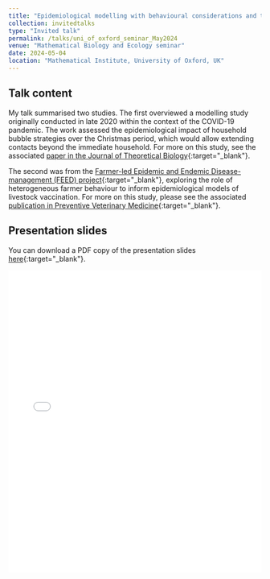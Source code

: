 ```yaml
---
title: "Epidemiological modelling with behavioural considerations and to inform policy making"
collection: invitedtalks
type: "Invited talk"
permalink: /talks/uni_of_oxford_seminar_May2024
venue: "Mathematical Biology and Ecology seminar"
date: 2024-05-04
location: "Mathematical Institute, University of Oxford, UK"
---
```



## Talk content
My talk summarised two studies. The first overviewed a modelling study originally conducted in late 2020 within the context of the COVID-19 pandemic. The work assessed the epidemiological impact of household bubble strategies over the Christmas period, which would allow extending contacts beyond the immediate household. For more on this study, see the associated [paper in the Journal of Theoretical Biology](https://doi.org/10.1016/j.jtbi.2022.111331){:target="_blank"}.

The second was from the [Farmer-led Epidemic and Endemic Disease-management (FEED) project](https://feed.warwick.ac.uk){:target="_blank"}, exploring the role of heterogeneous farmer behaviour to inform epidemiological models of livestock vaccination. For more on this study, please see the associated [publication in Preventive Veterinary Medicine](https://doi.org/10.1016/j.prevetmed.2023.106019){:target="_blank"}.

<!-- <figure>
  <img src="/images/TalkImages/JUNIPER_Mar2023_talk_photo.jpeg" alt="Presenting photo"/>
</figure> -->

## Presentation slides
You can download a PDF copy of the presentation slides [here](/files/TalkSlides/EdHill_UniOfOxford_seminar_presentation_slides_May2024.pdf){:target="_blank"}.
<iframe src="/files/TalkSlides/EdHill_UniOfOxford_seminar_presentation_slides_May2024.pdf" width="100%" height="600" frameborder="no" border="0" marginwidth="0" marginheight="0"></iframe>
